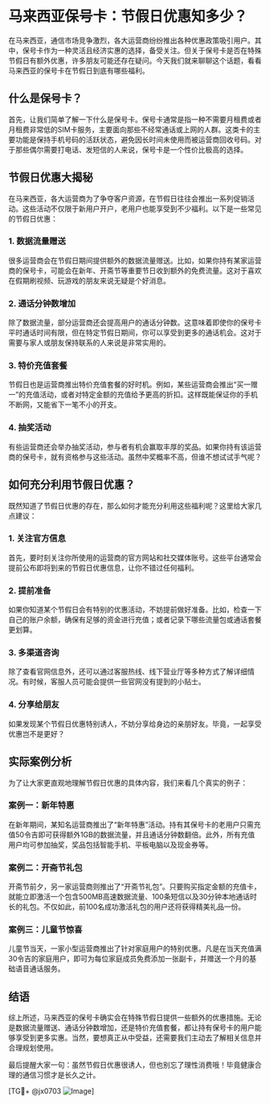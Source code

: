 # 马来西亚保号卡：节假日优惠知多少？

在马来西亚，通信市场竞争激烈，各大运营商纷纷推出各种优惠政策吸引用户。其中，保号卡作为一种灵活且经济实惠的选择，备受关注。但关于保号卡是否在特殊节假日有额外优惠，许多朋友可能还存在疑问。今天我们就来聊聊这个话题，看看马来西亚的保号卡在节假日到底有哪些福利。

## 什么是保号卡？

首先，让我们简单了解一下什么是保号卡。保号卡通常是指一种不需要月租费或者月租费非常低的SIM卡服务，主要面向那些不经常通话或上网的人群。这类卡的主要功能是保持手机号码的活跃状态，避免因长时间未使用而被运营商回收号码。对于那些偶尔需要打电话、发短信的人来说，保号卡是一个性价比极高的选择。

## 节假日优惠大揭秘

在马来西亚，各大运营商为了争夺客户资源，在节假日往往会推出一系列促销活动。这些活动不仅限于新用户开户，老用户也能享受到不少福利。以下是一些常见的节假日优惠：

### 1. 数据流量赠送

很多运营商会在节假日期间提供额外的数据流量赠送。比如，如果你持有某家运营商的保号卡，可能会在新年、开斋节等重要节日收到额外的免费流量。这对于喜欢在假期刷视频、玩游戏的朋友来说无疑是个好消息。

### 2. 通话分钟数增加

除了数据流量，部分运营商还会提高用户的通话分钟数。这意味着即使你的保号卡平时通话时间有限，但在特定节假日期间，你可以享受到更多的通话机会。这对于需要与家人或朋友保持联系的人来说是非常实用的。

### 3. 特价充值套餐

节假日也是运营商推出特价充值套餐的好时机。例如，某些运营商会推出“买一赠一”的充值活动，或者对特定金额的充值给予更高的折扣。这样既能保证你的手机不断网，又能省下一笔不小的开支。

### 4. 抽奖活动

有些运营商还会举办抽奖活动，参与者有机会赢取丰厚的奖品。如果你持有该运营商的保号卡，就有资格参与这些活动。虽然中奖概率不高，但谁不想试试手气呢？

## 如何充分利用节假日优惠？

既然知道了节假日优惠的存在，那么如何才能充分利用这些福利呢？这里给大家几点建议：

### 1. 关注官方信息

首先，要时刻关注你所使用的运营商的官方网站和社交媒体账号。这些平台通常会提前公布即将到来的节假日优惠信息，让你不错过任何福利。

### 2. 提前准备

如果你知道某个节假日会有特别的优惠活动，不妨提前做好准备。比如，检查一下自己的账户余额，确保有足够的资金进行充值；或者记录下哪些流量包或通话套餐更划算。

### 3. 多渠道咨询

除了查看官网信息外，还可以通过客服热线、线下营业厅等多种方式了解详细情况。有时候，客服人员可能会提供一些官网没有提到的小贴士。

### 4. 分享给朋友

如果发现某个节假日优惠特别诱人，不妨分享给身边的亲朋好友。毕竟，一起享受优惠岂不是更好？

## 实际案例分析

为了让大家更直观地理解节假日优惠的具体内容，我们来看几个真实的例子：

### 案例一：新年特惠

在新年期间，某知名运营商推出了“新年特惠”活动。持有其保号卡的老用户只需充值50令吉即可获得额外1GB的数据流量，并且通话分钟数翻倍。此外，所有充值用户均可参加抽奖，奖品包括智能手机、平板电脑以及现金券等。

### 案例二：开斋节礼包

开斋节前夕，另一家运营商则推出了“开斋节礼包”。只要购买指定金额的充值卡，就能立即激活一个包含500MB高速数据流量、100条短信以及30分钟本地通话时长的礼包。不仅如此，前100名成功激活礼包的用户还将获得精美礼品一份。

### 案例三：儿童节惊喜

儿童节当天，一家小型运营商推出了针对家庭用户的特别优惠。凡是在当天充值满30令吉的家庭用户，即可为每位家庭成员免费添加一张副卡，并赠送一个月的基础语音通话服务。

## 结语

综上所述，马来西亚的保号卡确实会在特殊节假日提供一些额外的优惠措施。无论是数据流量赠送、通话分钟数增加，还是特价充值套餐，都让持有保号卡的用户能够享受到更多实惠。当然，要想真正从中受益，还需要我们主动去了解相关信息并合理规划使用。

最后提醒大家一句：虽然节假日优惠很诱人，但也别忘了理性消费哦！毕竟健康合理的通信习惯才是长久之计。

[TG💪+ @jx0703 ![Image](https://github.com/user-attachments/assets/dbca1d08-cadb-493c-b0ec-ad6f7a83f270)]